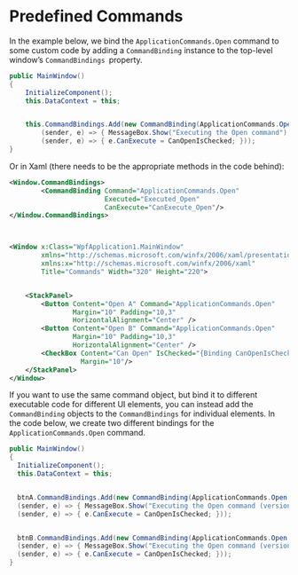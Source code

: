 # Predefined Commands

In the example below, we bind the `ApplicationCommands.Open` command to some custom code by adding a `CommandBinding` instance to the top-level window’s `CommandBindings `property.

```csharp
public MainWindow()
{
    InitializeComponent();
    this.DataContext = this;


    this.CommandBindings.Add(new CommandBinding(ApplicationCommands.Open,
        (sender, e) => { MessageBox.Show("Executing the Open command"); },
        (sender, e) => { e.CanExecute = CanOpenIsChecked; }));
}
```

Or in Xaml (there needs to be the appropriate methods in the code behind):

```xml
<Window.CommandBindings>
        <CommandBinding Command="ApplicationCommands.Open"
                        Executed="Executed_Open"
                        CanExecute="CanExecute_Open"/>
</Window.CommandBindings>



<Window x:Class="WpfApplication1.MainWindow"
        xmlns="http://schemas.microsoft.com/winfx/2006/xaml/presentation"
        xmlns:x="http://schemas.microsoft.com/winfx/2006/xaml"
        Title="Commands" Width="320" Height="220">


    <StackPanel>
        <Button Content="Open A" Command="ApplicationCommands.Open"
                Margin="10" Padding="10,3"
                HorizontalAlignment="Center" />
        <Button Content="Open B" Command="ApplicationCommands.Open"
                Margin="10" Padding="10,3"
                HorizontalAlignment="Center" />
        <CheckBox Content="Can Open" IsChecked="{Binding CanOpenIsChecked}"
                  Margin="10"/>
    </StackPanel>
</Window>
```

If you want to use the same command object, but bind it to different executable code for different UI elements, you can instead add the `CommandBinding` objects to the `CommandBindings` for individual elements. In the code below, we create two different bindings for the `ApplicationCommands.Open` command.

```csharp
public MainWindow()
{
  InitializeComponent();
  this.DataContext = this;


  btnA.CommandBindings.Add(new CommandBinding(ApplicationCommands.Open,
  (sender, e) => { MessageBox.Show("Executing the Open command (version A)"); },
  (sender, e) => { e.CanExecute = CanOpenIsChecked; }));


  btnB.CommandBindings.Add(new CommandBinding(ApplicationCommands.Open,
  (sender, e) => { MessageBox.Show("Executing the Open command (version B)"); },
  (sender, e) => { e.CanExecute = CanOpenIsChecked; }));
}
```

<!--stackedit_data:
eyJoaXN0b3J5IjpbLTE4OTEyNzM2OSwtODQ3MTUxOTQxXX0=
-->